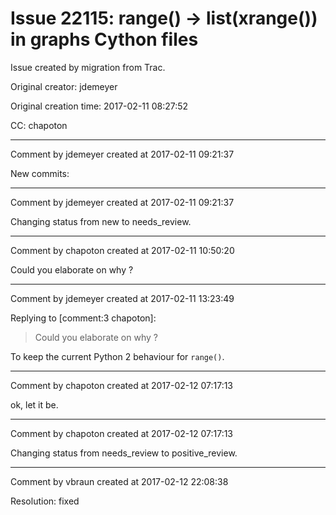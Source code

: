 # Issue 22115: range() -> list(xrange()) in graphs Cython files

Issue created by migration from Trac.

Original creator: jdemeyer

Original creation time: 2017-02-11 08:27:52

CC:  chapoton




---

Comment by jdemeyer created at 2017-02-11 09:21:37

New commits:


---

Comment by jdemeyer created at 2017-02-11 09:21:37

Changing status from new to needs_review.


---

Comment by chapoton created at 2017-02-11 10:50:20

Could you elaborate on why ?


---

Comment by jdemeyer created at 2017-02-11 13:23:49

Replying to [comment:3 chapoton]:
> Could you elaborate on why ?

To keep the current Python 2 behaviour for `range()`.


---

Comment by chapoton created at 2017-02-12 07:17:13

ok, let it be.


---

Comment by chapoton created at 2017-02-12 07:17:13

Changing status from needs_review to positive_review.


---

Comment by vbraun created at 2017-02-12 22:08:38

Resolution: fixed
